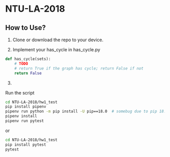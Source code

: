 # NTU-LA-2018

## How to Use?

1. Clone or download the repo to your device.

2. Implement your has_cycle in has_cycle.py

```python
def has_cycle(sets):
    # TODO
    # return True if the graph has cycle; return False if not
    return False
```

3.
Run the script
```bash
cd NTU-LA-2018/hw1_test
pip install pipenv
pipenv run python -m pip install -U pip==18.0  # somebug due to pip 18.1
pipenv install
pipenv run pytest
```
or

```bash
cd NTU-LA-2018/hw1_test
pip install pytest
pytest
```

